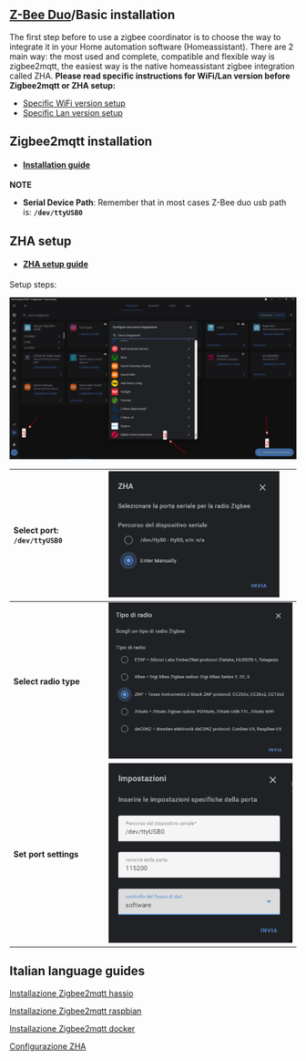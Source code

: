 
## [Z-Bee Duo](https://gio-dot.github.io/Z-Bee-Duo/)/Basic installation

The first step before to use a zigbee coordinator is to choose the way to integrate it in your Home automation software (Homeassistant). There are 2 main way: the most used and complete, compatible and flexible way is zigbee2mqtt, the easiest way is the native homeassistant zigbee integration called ZHA.
**Please read specific instructions for WiFi/Lan version before Zigbee2mqtt or ZHA setup:**
- [Specific WiFi version setup](https://gio-dot.github.io/Z-Bee-Duo/wifi-coordinator)
- [Specific Lan version setup](https://gio-dot.github.io/Z-Bee-Duo/lan-coordinator)

## **Zigbee2mqtt installation**

- #### [Installation guide](https://www.zigbee2mqtt.io/getting_started/running_zigbee2mqtt.html)

**NOTE**
- **Serial Device Path**: Remember that in most cases Z-Bee duo usb path is: **```/dev/ttyUSB0```**

## **ZHA setup**

- #### [ZHA setup guide](https://www.home-assistant.io/integrations/zha/#configuration---gui)

Setup steps:

<img src="https://github.com/Gio-dot/Z-Bee-Duo/blob/gh-pages/images/24-01-2022%2018_48_50-Greenshot.png?raw=true" width="900">



| Select port: **```/dev/ttyUSB0```** |  <img src="https://github.com/Gio-dot/Z-Bee-Duo/blob/gh-pages/images/24-01-2022%2018_49_18-Home%20Assistant%20DS220%20-%20Configurazioni%20-%20Home%20Assistant.png?raw=true" width="300"> |
| :-------------------------- | :-------------------------- |
| **Select radio type** | <img src="https://github.com/Gio-dot/Z-Bee-Duo/blob/gh-pages/images/24-01-2022%2018_49_41-Home%20Assistant%20DS220%20-%20Configurazioni%20-%20Home%20Assistant.png?raw=true" width="400">   |
| **Set port settings** | <img src="https://github.com/Gio-dot/Z-Bee-Duo/blob/gh-pages/images/24-01-2022%2019_01_14-Home%20Assistant%20DS220%20-%20Configurazioni%20-%20Home%20Assistant.png?raw=true" width="400"> |



## **Italian language guides**

[Installazione Zigbee2mqtt hassio](https://indomus.it/guide/come-installare-e-configurare-zigbee2mqtt-su-home-assistant-hassio/)

[Installazione Zigbee2mqtt raspbian](https://indomus.it/guide/come-installare-e-configurare-zigbee2mqtt-su-raspbian-di-raspberry-pi/)

[Installazione Zigbee2mqtt docker](https://indomus.it/guide/come-installare-e-configurare-zigbee2mqtt-con-docker-su-raspbian-di-raspberry-pi/)

[Configurazione ZHA](https://henriksozzi.it/2021/03/zha-zigbee-in-home-assistant/)


